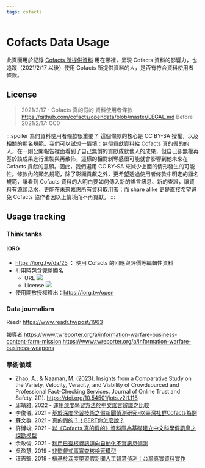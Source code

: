 ```yaml
---
tags: cofacts
---
```


# Cofacts Data Usage

此頁面用於記錄 [Cofacts 所提供資料](https://github.com/cofacts/opendata/blob/master/LEGAL.md#%E4%B8%80api-%E7%A8%8B%E5%BC%8F%E6%8E%88%E6%AC%8A%E5%8F%8A%E6%89%80%E6%8F%90%E4%BE%9B%E8%B3%87%E6%96%99) 用在哪裡，呈現 Cofacts 資料的影響力，也追蹤（2021/2/17 以後）使用 Cofacts 所提供資料的人，是否有符合資料使用者條款。

## License 
> 2021/2/17 - Cofacts 真的假的 資料使用者條款
> https://github.com/cofacts/opendata/blob/master/LEGAL.md
> Before 2021/2/17: CC0
> 

:::spoiler 為何資料使用者條款很重要？
這個條款的核心是 CC BY-SA 授權，以及相關的顯名規範。我們可以試想一情境：無償貢獻資料給 Cofacts 真的假的的人，在一則公開報告裡面看到了自己無償的貢獻成就他人的成果，但自己卻無權再基於該成果進行重製與再散佈，這樣的相對剝奪感很可能就會影響到他未來在 Cofacts 貢獻的意願。因此，我們選用 CC BY-SA 來減少上面的情形發生的可能性。條款內的顯名規範，除了彰顯貢獻之外，更希望透過使用者條款中明定的顯名規範，讓看到 Cofacts 資料的人明白要如何傳入新的謠言訊息、新的查證，讓資料有源頭活水，更能在未來嘉惠所有資料取用者；而 share alike 更是直接希望避免 Cofacts 協作者因以上情境而不再貢獻。
:::


## Usage tracking 

### Think tanks
#### IORG

- https://iorg.tw/da/25 ： 使用 Cofacts 的回應與評價等編輯性資料
- 引用時包含完整顯名
    - URL ![](https://s3-ap-northeast-1.amazonaws.com/g0v-hackmd-images/uploads/upload_045702c0bd8b5449cf58d00d763d4663.png)
    - License ![](https://s3-ap-northeast-1.amazonaws.com/g0v-hackmd-images/uploads/upload_b90652bdcd074064d788fa11ec98a450.png)
- 使用開放授權釋出：https://iorg.tw/open

### Data journalism

Readr
https://www.readr.tw/post/1963

報導者
https://www.twreporter.org/a/information-warfare-business-content-farm-mission
https://www.twreporter.org/a/information-warfare-business-weapons

### 學術領域
- Zhao, A., & Naaman, M. (2023). Insights from a Comparative Study on the Variety, Velocity, Veracity, and Viability of Crowdsourced and Professional Fact-Checking Services. Journal of Online Trust and Safety, 2(1). https://doi.org/10.54501/jots.v2i1.118
- 邱靖雅, 2022 - [運用深度學習方法於中文謠言辨識之比較](https://ndltd.ncl.edu.tw/cgi-bin/gs32/gsweb.cgi/login?o=dnclcdr&s=id=%22110NCCU5337007%22.&searchmode=basic)
- 李俊儀, 2021 - [基於深度學習技術之假新聞偵測研究-以臺灣社群Cofacts為例](https://ndltd.ncl.edu.tw/cgi-bin/gs32/gsweb.cgi/login?o=dnclcdr&s=id=%22109NDU00654027%22.&searchmode=basic)
- 蘇文群. 2021 - [真的假的？！BERT你怎麼說？](https://ndltd.ncl.edu.tw/cgi-bin/gs32/gsweb.cgi/login?o=dnclcdr&s=id=%22109NTCT0629002%22.&searchmode=basic)
- 許博竣, 2021 - [以《Cofacts 真的假的》資料庫為基礎建立中文科學假訊息之探勘模型](https://ndltd.ncl.edu.tw/cgi-bin/gs32/gsweb.cgi/login?o=dnclcdr&s=id=%22109NPTU0396002%22.&searchmode=basic)
- 余政倫, 2021 - [利用已查核資訊邁向自動化不實訊息偵測](https://ndltd.ncl.edu.tw/cgi-bin/gs32/gsweb.cgi/ccd=tTHuuR/record?r1=1&h1=5#XXX)
- 吳盈慧, 2019 - [非監督式事實查核檢索模型](https://ndltd.ncl.edu.tw/cgi-bin/gs32/gsweb.cgi/login?o=dnclcdr&s=id=%22107NTU05392094%22.&searchmode=basic)
- 汪志堅, 2019 - [植基於深度學習假新聞人工智慧偵測：台灣真實資料實作](http://lawdata.com.tw/tw/detail.aspx?no=388063)
